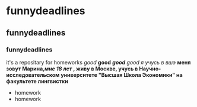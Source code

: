 # funnydeadlines
## funnydeadlines
### funnydeadlines
it's a repositary for homeworks
*good*
**good**
***good***
_good_
*я учусь в вшэ*
**меня зовут Марина,_мне 18 лет_ , живу в Москве, учусь в Научно-исследовательском университете "Высшая Школа Экономики" на факультете лингвистки**
+ homework
+ homework
